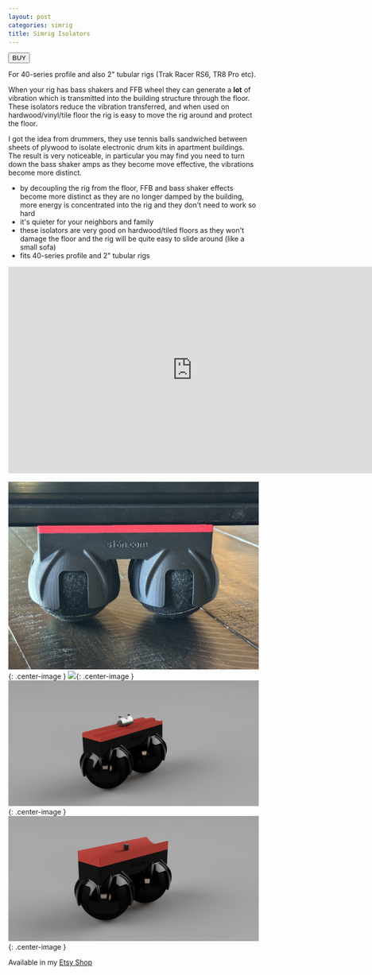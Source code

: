 ```yaml
---
layout: post
categories: simrig
title: Simrig Isolators
---
```


<a href="https://s16nengineering.etsy.com/listing/1844212953/simrig-vibration-isolators"><button>BUY</button></a>

For 40-series profile and also 2" tubular rigs (Trak Racer RS6, TR8 Pro etc).

When your rig has bass shakers and FFB wheel they can generate a **lot** of vibration which is transmitted into the building structure through the floor. These isolators reduce the vibration transferred, and when used on hardwood/vinyl/tile floor the rig is easy to move the rig around and protect the floor.

I got the idea from drummers, they use tennis balls sandwiched between sheets of plywood to isolate electronic drum kits in apartment buildings. The result is very noticeable, in particular you may find you need to turn down the bass shaker amps as they become move effective, the vibrations become more distinct.

- by decoupling the rig from the floor, FFB and bass shaker effects become more distinct as they are no longer damped by the building, more energy is concentrated into the rig and they don't need to work so hard
- it's quieter for your neighbors and family
- these isolators are very good on hardwood/tiled floors as they won't damage the floor and the rig will be quite easy to slide around (like a small sofa)
- fits 40-series profile and 2" tubular rigs

<iframe class="center-image" width="740" height="416" src="https://www.youtube.com/embed/oiSOLjrLcrQ?si=3xlgFTEuJvTTJUB7" title="YouTube video player" frameborder="0" allow="accelerometer; autoplay; clipboard-write; encrypted-media; gyroscope; picture-in-picture; web-share" referrerpolicy="strict-origin-when-cross-origin" allowfullscreen></iframe>

![](../assets/isolators/1.JPG){: .center-image }
![](../assets/isolators/2.png){: .center-image }
![](../assets/isolators/6.jpg){: .center-image }
![](../assets/isolators/7.png){: .center-image }

Available in my [Etsy Shop](https://www.etsy.com/listing/1844212953/)
